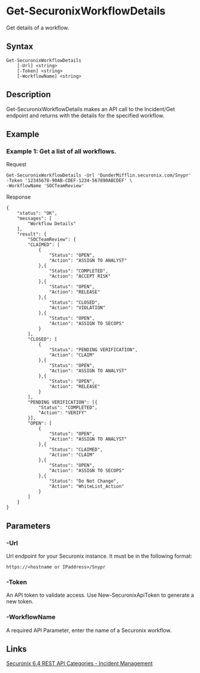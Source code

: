 # Get-SecuronixWorkflowDetails
Get details of a workflow.

## Syntax
```
Get-SecuronixWorkflowDetails
    [-Url] <string>
    [-Token] <string>
    [-WorkflowName] <string>
```

## Description
Get-SecuronixWorkflowDetails makes an API call to the Incident/Get endpoint and returns with the details for the specified workflow.

## Example

### Example 1: Get a list of all workflows.

Request
```
Get-SecuronixWorkflowDetails -Url 'DunderMifflin.securonix.com/Snypr' -Token '12345678-90AB-CDEF-1234-567890ABCDEF' \
-WorkflowName 'SOCTeamReview'
```

Response
```
{
    "status": "OK",
    "messages": [
        "Workflow Details"
    ],
    "result": {
        "SOCTeamReview": {
        "CLAIMED": [
            {
                "Status": "OPEN",
                "Action": "ASSIGN TO ANALYST"
            },{
                "Status": "COMPLETED",
                "Action": "ACCEPT RISK"
            },{
                "Status": "OPEN",
                "Action": "RELEASE"
            },{
                "Status": "CLOSED",
                "Action": "VIOLATION"
            },{
                "Status": "OPEN",
                "Action": "ASSIGN TO SECOPS"
            }
        ],
        "CLOSED": [
            {
                "Status": "PENDING VERIFICATION",
                "Action": "CLAIM"
            },{
                "Status": "OPEN",
                "Action": "ASSIGN TO ANALYST"
            },{
                "Status": "OPEN",
                "Action": "RELEASE"
            }
        ],
        "PENDING VERIFICATION": [{
            "Status": "COMPLETED",
            "Action": "VERIFY"
        }],
        "OPEN": [
            {
                "Status": "OPEN",
                "Action": "ASSIGN TO ANALYST"
            },{
                "Status": "CLAIMED",
                "Action": "CLAIM"
            },{
                "Status": "OPEN",
                "Action": "ASSIGN TO SECOPS"
            },{
                "Status": "Do Not Change",
                "Action": "WhiteList_Action"
            }
        ]
    }
}
```

## Parameters

### -Url
Url endpoint for your Securonix instance.
It must be in the following format:
```
https://<hostname or IPaddress>/Snypr
```
### -Token
An API token to validate access. Use New-SecuronixApiToken to generate a new token.

### -WorkflowName
A required API Parameter, enter the name of a Securonix workflow.

## Links
[Securonix 6.4 REST API Categories - Incident Management](https://documentation.securonix.com/onlinedoc/Content/6.4%20Cloud/Content/SNYPR%206.4/6.4%20Guides/Web%20Services/6.4_REST%20API%20Categories.htm#IncidentManagement)